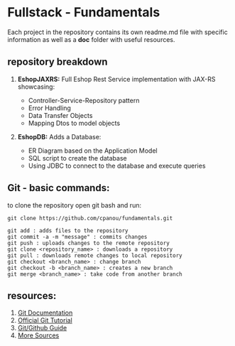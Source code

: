 # Fullstack - Fundamentals

Each project in the repository contains its own readme.md file with specific information as well as a **doc** folder with useful resources.

## repository breakdown
   1. **EshopJAXRS:**
       Full Eshop Rest Service implementation with JAX-RS showcasing:
       - Controller-Service-Repository pattern
       - Error Handling
       - Data Transfer Objects
       - Mapping Dtos to model objects
        

   2. **EshopDB:**
       Adds a Database:
       - ER Diagram based on the Application Model
       - SQL script to create the database
       - Using JDBC to connect to the database and execute queries


    
## Git - basic commands:
    
to clone the repository open git bash and run:
```
git clone https://github.com/cpanou/fundamentals.git
```
    git add : adds files to the repository
    git commit -a -m "message" : commits changes
    git push : uploads changes to the remote repository
    git clone <repository_name> : downloads a repository
    git pull : downloads remote changes to local repository
    git checkout <branch_name> : change branch
    git checkout -b <branch_name> : creates a new branch
    git merge <branch_name> : take code from another branch
    
## resources: 

   1. [Git Documentation](https://git-scm.com/doc)
   2. [Official Git Tutorial](https://git-scm.com/docs/gittutorial)
   3. [Git/Github Guide](https://product.hubspot.com/blog/git-and-github-tutorial-for-beginners)
   4. [More Sources](https://try.github.io/)

